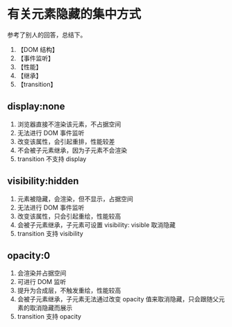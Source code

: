 # 有关元素隐藏的集中方式

参考了别人的回答，总结下。

1. 【DOM 结构】
2. 【事件监听】
3. 【性能】
4. 【继承】
5. 【transition】

## display:none

1. 浏览器直接不渲染该元素，不占据空间
2. 无法进行 DOM 事件监听
3. 改变该属性，会引起重排，性能较差
4. 不会被子元素继承，因为子元素不会渲染
5. transition 不支持 display

## visibility:hidden

1. 元素被隐藏，会渲染，但不显示，占据空间
2. 无法进行 DOM 事件监听
3. 改变该属性，只会引起重绘，性能较高
4. 会被子元素继承，子元素可设置 visibility: visible 取消隐藏
5. transition 支持 visibility

## opacity:0

1. 会渲染并占据空间
2. 可进行 DOM 监听
3. 提升为合成层，不触发重绘，性能较高
4. 会被子元素继承，子元素无法通过改变 opacity 值来取消隐藏，只会跟随父元素的取消隐藏而展示
5. transition 支持 opacity
